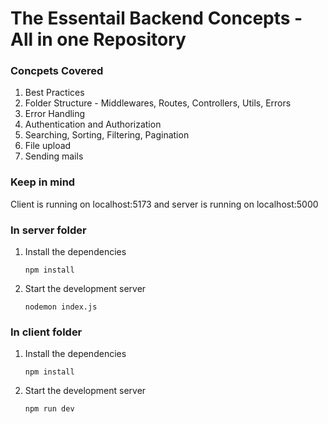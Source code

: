 # The Essentail Backend Concepts - All in one Repository


### Concpets Covered
1. Best Practices
2. Folder Structure - Middlewares, Routes, Controllers, Utils, Errors
3. Error Handling
4. Authentication and Authorization
5. Searching, Sorting, Filtering, Pagination
6. File upload
7. Sending mails


### Keep in mind
Client is running on localhost:5173 and server is running on localhost:5000


### In server folder

1. Install the dependencies
    ```
    npm install
    ```
2. Start the development server
   ```
   nodemon index.js
   ```

### In client folder

1. Install the dependencies
    ```
    npm install
    ```
2. Start the development server
   ```
   npm run dev
   ```

   
